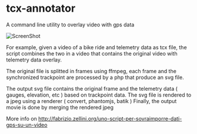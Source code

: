 tcx-annotator
=============

A command line utility to overlay video with gps data

![ScreenShot](http://fabrizio.zellini.org/wp-content/uploads/2014/07/Screenshot-P1030915-annotated.mp4-1-300x168.png)

For example, given a video of a bike ride and telemetry data as tcx file, the script combines the two in a video that contains the original video with telemetry data overlay.

The original file is splitted in frames using ffmpeg, each frame and the synchronized trackpoint are processed by a php that produce an svg file.

The output svg file contains the original frame and the telemetry data ( gauges, elevation, etc ) based on trackpoint data.
The svg file is rendered to a jpeg using a renderer ( convert, phantomjs, batik )
Finally, the output movie is done by merging the rendered jpeg

More info on http://fabrizio.zellini.org/uno-script-per-sovraimporre-dati-gps-su-un-video




